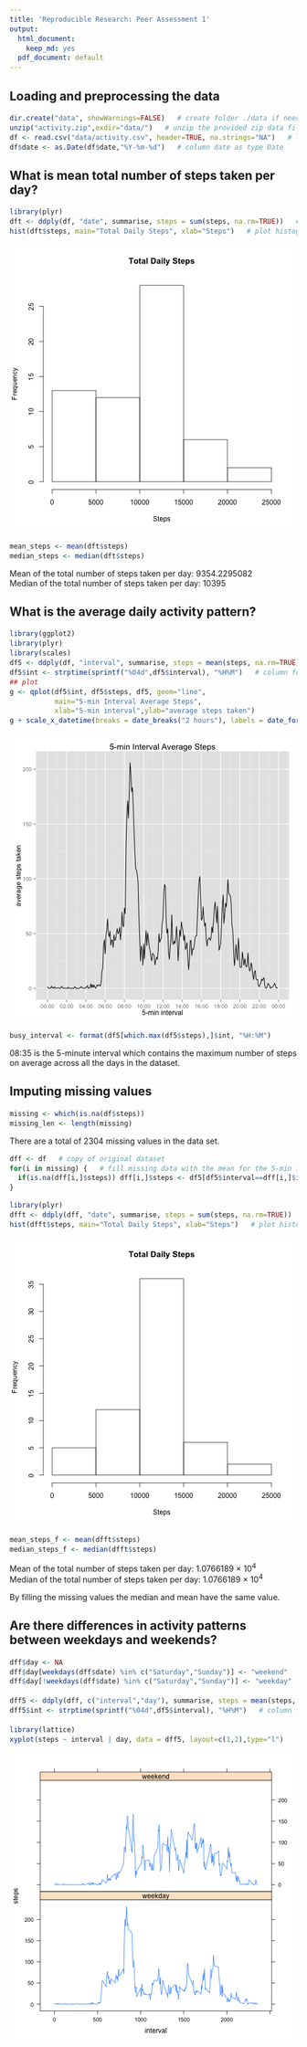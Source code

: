 ```yaml
---
title: 'Reproducible Research: Peer Assessment 1'
output:
  html_document:
    keep_md: yes
  pdf_document: default
---
```


## Loading and preprocessing the data


```r
dir.create("data", showWarnings=FALSE)   # create folder ./data if needed
unzip("activity.zip",exdir="data/")   # unzip the provided zip data file
df <- read.csv("data/activity.csv", header=TRUE, na.strings="NA")   # load data from csv file
df$date <- as.Date(df$date,"%Y-%m-%d")   # column date as type Date
```

## What is mean total number of steps taken per day?


```r
library(plyr)
dft <- ddply(df, "date", summarise, steps = sum(steps, na.rm=TRUE))   # daily data summary
hist(dft$steps, main="Total Daily Steps", xlab="Steps")   # plot histogram of total daily steps
```

![plot of chunk unnamed-chunk-2](figure/unnamed-chunk-2-1.png) 


```r
mean_steps <- mean(dft$steps)
median_steps <- median(dft$steps)
```

Mean of the total number of steps taken per day: 9354.2295082  
Median of the total number of steps taken per day: 10395  

## What is the average daily activity pattern?


```r
library(ggplot2)   
library(plyr)
library(scales)
df5 <- ddply(df, "interval", summarise, steps = mean(steps, na.rm=TRUE))   # interval data summary
df5$int <- strptime(sprintf("%04d",df5$interval), "%H%M")   # column for time series
## plot
g <- qplot(df5$int, df5$steps, df5, geom="line",
           main="5-min Interval Average Steps", 
           xlab="5-min interval",ylab="average steps taken")
g + scale_x_datetime(breaks = date_breaks("2 hours"), labels = date_format("%H:%M"))
```

![plot of chunk unnamed-chunk-4](figure/unnamed-chunk-4-1.png) 


```r
busy_interval <- format(df5[which.max(df5$steps),]$int, "%H:%M")
```

08:35 is the 5-minute interval which contains the maximum number of steps on average across all the days in the dataset.

## Imputing missing values


```r
missing <- which(is.na(df$steps))
missing_len <- length(missing)
```

There are a total of 2304 missing values in the data set.


```r
dff <- df   # copy of original dataset
for(i in missing) {   # fill missing data with the mean for the 5-min interval
  if(is.na(dff[i,]$steps)) dff[i,]$steps <- df5[df5$interval==dff[i,]$interval,]$steps
}
```


```r
library(plyr)
dfft <- ddply(dff, "date", summarise, steps = sum(steps, na.rm=TRUE))   # daily data summary
hist(dfft$steps, main="Total Daily Steps", xlab="Steps")   # plot histogram of total daily steps
```

![plot of chunk unnamed-chunk-8](figure/unnamed-chunk-8-1.png) 



```r
mean_steps_f <- mean(dfft$steps)
median_steps_f <- median(dfft$steps)
```

Mean of the total number of steps taken per day: 1.0766189 &times; 10<sup>4</sup>  
Median of the total number of steps taken per day: 1.0766189 &times; 10<sup>4</sup>  

By filling the missing values the median and mean have the same value.

## Are there differences in activity patterns between weekdays and weekends?


```r
dff$day <- NA
dff$day[weekdays(dff$date) %in% c("Saturday","Sunday")] <- "weekend"
dff$day[!weekdays(dff$date) %in% c("Saturday","Sunday")] <- "weekday"

dff5 <- ddply(dff, c("interval","day"), summarise, steps = mean(steps, na.rm=TRUE))   # interval data summary
dff5$int <- strptime(sprintf("%04d",df5$interval), "%H%M")   # column for time series

library(lattice)
xyplot(steps ~ interval | day, data = dff5, layout=c(1,2),type="l")
```

![plot of chunk unnamed-chunk-10](figure/unnamed-chunk-10-1.png) 
